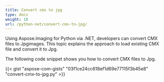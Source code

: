 ```yaml
---
title: Convert cmx to jpg
type: docs
weight: 10
url: /python-net/convert-cmx-to-jpg/
---
```


Using Aspose.Imaging for Python via .NET, developers can convert CMX files to Jpgimages. This topic explains the approach to load existing CMX file and convert it to Jpg.

The following code snippet shows you how to convert CMX files to Jpg.

{{< gist "aspose-com-gists" "03f1ce24cc618ef1d69e77115f3b45e8" "convert-cmx-to-jpg.py" >}}
